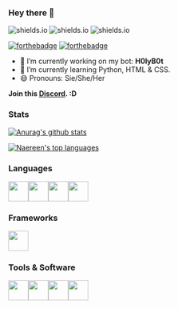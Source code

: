 ### Hey there 👋
![shields.io](https://img.shields.io/badge/in%20love%20with-leo-critical) ![shields.io](https://img.shields.io/badge/os-linux-success) ![shields.io](https://img.shields.io/badge/learning-python-important)

[![forthebadge](https://forthebadge.com/images/badges/makes-people-smile.svg)](https://forthebadge.com) [![forthebadge](https://forthebadge.com/images/badges/built-with-love.svg)](https://forthebadge.com)

- 🔭 I’m currently working on my bot: **H0lyB0t**
- 🌱 I’m currently learning Python, HTML & CSS.
- 😄 Pronouns: Sie/She/Her


**Join this [Discord](https://discord.gg/fP6nhSKkA2). :D**


### Stats
[![Anurag's github stats](https://github-readme-stats.vercel.app/api?username=xcodecat&theme=radical)](https://github.com/anuraghazra/github-readme-stats)

[![Naereen's top languages](https://github-readme-stats.vercel.app/api/top-langs/?username=xcodecat&theme=radical)](https://github.com/anuraghazra/github-readme-stats)

### Languages
<div style="display: flex; flex-direction: row;">
  <img src="https://cdn.jsdelivr.net/gh/devicons/devicon/icons/python/python-original.svg" width="40" height="40" />
  <img src="https://cdn.jsdelivr.net/gh/devicons/devicon/icons/html5/html5-original.svg" width="40" height="40"/>
  <img src="https://cdn.jsdelivr.net/gh/devicons/devicon/icons/css3/css3-original.svg" width="40" height="40" />
  <img src="https://cdn.jsdelivr.net/gh/devicons/devicon/icons/markdown/markdown-original.svg" width="40" height="40"/>
</div>


### Frameworks
<div style="display: flex; flex-direction: row;">
  <img src="https://cdn.discordapp.com/attachments/857979752991031296/928221250520760330/wire1.png" width="40px" height="40px">
</div>  


### Tools & Software
<div style="display: flex; flex-direction: row;">
  <img src="https://cdn.discordapp.com/attachments/857979752991031296/928241026555084840/vscode.png" width="40px" height="40px">
  <img src="https://cdn.jsdelivr.net/gh/devicons/devicon/icons/github/github-original.svg" height="40px" width="40px" />
  <img src="https://cdn.jsdelivr.net/gh/devicons/devicon/icons/git/git-original.svg" height="40px" width="40px"/>
  <img src="https://cdn.jsdelivr.net/gh/devicons/devicon/icons/linux/linux-original.svg" heigth="40px" width="40px"/>
</div>
